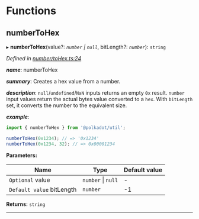 

# Functions

<a id="numbertohex"></a>

##  numberToHex

▸ **numberToHex**(value?: *`number` \| `null`*, bitLength?: *`number`*): `string`

*Defined in [number/toHex.ts:24](https://github.com/polkadot-js/common/blob/4ae7e4f/packages/util/src/number/toHex.ts#L24)*

*__name__*: numberToHex

*__summary__*: Creates a hex value from a number.

*__description__*: `null`/`undefined`/`NaN` inputs returns an empty `0x` result. `number` input values return the actual bytes value converted to a `hex`. With `bitLength` set, it converts the number to the equivalent size.

*__example__*:   

```javascript
import { numberToHex } from '@polkadot/util';

numberToHex(0x1234); // => '0x1234'
numberToHex(0x1234, 32); // => 0x00001234
```

**Parameters:**

| Name | Type | Default value |
| ------ | ------ | ------ |
| `Optional` value | `number` \| `null` | - |
| `Default value` bitLength | `number` |  -1 |

**Returns:** `string`

___

